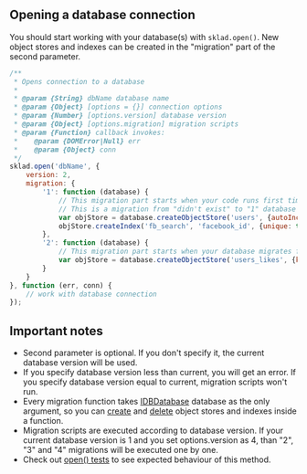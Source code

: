 ## Opening a database connection
You should start working with your database(s) with ```sklad.open()```. New object stores and indexes can be created in the "migration" part of the second parameter.

```javascript
/**
 * Opens connection to a database
 *
 * @param {String} dbName database name
 * @param {Object} [options = {}] connection options
 * @param {Number} [options.version] database version
 * @param {Object} [options.migration] migration scripts
 * @param {Function} callback invokes:
 *    @param {DOMError|Null} err
 *    @param {Object} conn
 */
sklad.open('dbName', {
    version: 2,
    migration: {
        '1': function (database) {
            // This migration part starts when your code runs first time in the browser.
            // This is a migration from "didn't exist" to "1" database version
            var objStore = database.createObjectStore('users', {autoIncrement: true});
            objStore.createIndex('fb_search', 'facebook_id', {unique: true});
        },
        '2': function (database) {
            // This migration part starts when your database migrates from "1" to "2" version
            var objStore = database.createObjectStore('users_likes', {keyPath: 'date'});
        }
    }
}, function (err, conn) {
    // work with database connection
});
```

## Important notes
 * Second parameter is optional. If you don't specify it, the current database version will be used.
 * If you specify database version less than current, you will get an error. If you specify database version equal to current, migration scripts won't run.
 * Every migration function takes [IDBDatabase](https://developer.mozilla.org/en-US/docs/IndexedDB/IDBDatabase) database as the only argument, so you can [create](https://developer.mozilla.org/en-US/docs/IndexedDB/IDBDatabase#createObjectStore) and [delete](https://developer.mozilla.org/en-US/docs/IndexedDB/IDBDatabase#deleteObjectStore) object stores and indexes inside a function.
 * Migration scripts are executed according to database version. If your current database version is 1 and you set options.version as 4, than "2", "3" and "4" migrations will be executed one by one.
 * Check out [open() tests](https://github.com/1999/sklad/blob/master/tests/open.js) to see expected behaviour of this method.

